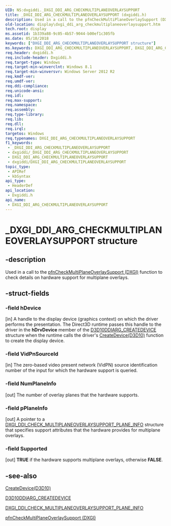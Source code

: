 ```yaml
---
UID: NS:dxgiddi._DXGI_DDI_ARG_CHECKMULTIPLANEOVERLAYSUPPORT
title: _DXGI_DDI_ARG_CHECKMULTIPLANEOVERLAYSUPPORT (dxgiddi.h)
description: Used in a call to the pfnCheckMultiPlaneOverlaySupport (DXGI) function to check details on hardware support for multiplane overlays.
old-location: display\dxgi_ddi_arg_checkmultiplaneoverlaysupport.htm
tech.root: display
ms.assetid: 1b339a88-9c05-4b57-9044-b00ef1c305fb
ms.date: 05/10/2018
keywords: ["DXGI_DDI_ARG_CHECKMULTIPLANEOVERLAYSUPPORT structure"]
ms.keywords: DXGI_DDI_ARG_CHECKMULTIPLANEOVERLAYSUPPORT, DXGI_DDI_ARG_CHECKMULTIPLANEOVERLAYSUPPORT structure [Display Devices], _DXGI_DDI_ARG_CHECKMULTIPLANEOVERLAYSUPPORT, display.dxgi_ddi_arg_checkmultiplaneoverlaysupport, dxgiddi/DXGI_DDI_ARG_CHECKMULTIPLANEOVERLAYSUPPORT
req.header: dxgiddi.h
req.include-header: Dxgiddi.h
req.target-type: Windows
req.target-min-winverclnt: Windows 8.1
req.target-min-winversvr: Windows Server 2012 R2
req.kmdf-ver: 
req.umdf-ver: 
req.ddi-compliance: 
req.unicode-ansi: 
req.idl: 
req.max-support: 
req.namespace: 
req.assembly: 
req.type-library: 
req.lib: 
req.dll: 
req.irql: 
targetos: Windows
req.typenames: DXGI_DDI_ARG_CHECKMULTIPLANEOVERLAYSUPPORT
f1_keywords:
 - _DXGI_DDI_ARG_CHECKMULTIPLANEOVERLAYSUPPORT
 - dxgiddi/_DXGI_DDI_ARG_CHECKMULTIPLANEOVERLAYSUPPORT
 - DXGI_DDI_ARG_CHECKMULTIPLANEOVERLAYSUPPORT
 - dxgiddi/DXGI_DDI_ARG_CHECKMULTIPLANEOVERLAYSUPPORT
topic_type:
 - APIRef
 - kbSyntax
api_type:
 - HeaderDef
api_location:
 - Dxgiddi.h
api_name:
 - DXGI_DDI_ARG_CHECKMULTIPLANEOVERLAYSUPPORT
---
```


# _DXGI_DDI_ARG_CHECKMULTIPLANEOVERLAYSUPPORT structure


## -description

Used in a call to the <a href="https://docs.microsoft.com/windows-hardware/drivers/ddi/dxgiddi/ns-dxgiddi-dxgi1_2_ddi_base_functions">pfnCheckMultiPlaneOverlaySupport (DXGI)</a> function to check details on hardware support for multiplane overlays.

## -struct-fields

### -field hDevice

[in] A handle to the display device (graphics context) on which the driver performs the presentation. The Direct3D runtime passes this handle to the driver in the <b>hDrvDevice</b> member of the <a href="https://docs.microsoft.com/windows-hardware/drivers/ddi/d3d10umddi/ns-d3d10umddi-d3d10ddiarg_createdevice">D3D10DDIARG_CREATEDEVICE</a> structure when the runtime calls the driver's <a href="https://docs.microsoft.com/windows-hardware/drivers/ddi/d3d10umddi/nc-d3d10umddi-pfnd3d10ddi_createdevice">CreateDevice(D3D10)</a> function to create the display device.

### -field VidPnSourceId

[in] The zero-based video present network (VidPN) source identification number of the input for which the hardware support is queried.

### -field NumPlaneInfo

[out] The number of overlay planes that the hardware supports.

### -field pPlaneInfo

[out] A pointer to a <a href="https://docs.microsoft.com/windows-hardware/drivers/ddi/dxgiddi/ns-dxgiddi-dxgi_ddi_check_multiplaneoverlaysupport_plane_info">DXGI_DDI_CHECK_MULTIPLANEOVERLAYSUPPORT_PLANE_INFO</a> structure that specifies support attributes that the hardware provides for multiplane overlays.

### -field Supported

[out] <b>TRUE</b> if the hardware supports multiplane overlays, otherwise <b>FALSE</b>.

## -see-also

<a href="https://docs.microsoft.com/windows-hardware/drivers/ddi/d3d10umddi/nc-d3d10umddi-pfnd3d10ddi_createdevice">CreateDevice(D3D10)</a>



<a href="https://docs.microsoft.com/windows-hardware/drivers/ddi/d3d10umddi/ns-d3d10umddi-d3d10ddiarg_createdevice">D3D10DDIARG_CREATEDEVICE</a>



<a href="https://docs.microsoft.com/windows-hardware/drivers/ddi/dxgiddi/ns-dxgiddi-dxgi_ddi_check_multiplaneoverlaysupport_plane_info">DXGI_DDI_CHECK_MULTIPLANEOVERLAYSUPPORT_PLANE_INFO</a>



<a href="https://docs.microsoft.com/windows-hardware/drivers/ddi/dxgiddi/ns-dxgiddi-dxgi1_2_ddi_base_functions">pfnCheckMultiPlaneOverlaySupport (DXGI)</a>

